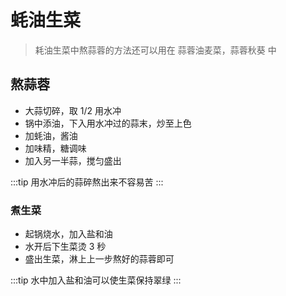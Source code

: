 # 蚝油生菜

> 耗油生菜中熬蒜蓉的方法还可以用在 蒜蓉油麦菜，蒜蓉秋葵 中

## 熬蒜蓉

- 大蒜切碎，取 1/2 用水冲
- 锅中添油，下入用水冲过的蒜末，炒至上色
- 加蚝油，酱油
- 加味精，糖调味
- 加入另一半蒜，搅匀盛出

:::tip
用水冲后的蒜碎熬出来不容易苦
:::

### 煮生菜

- 起锅烧水，加入盐和油
- 水开后下生菜烫 3 秒
- 盛出生菜，淋上上一步熬好的蒜蓉即可

:::tip
水中加入盐和油可以使生菜保持翠绿
:::
